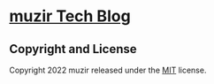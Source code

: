 # [muzir Tech Blog](https://muzir.github.io)

## Copyright and License

Copyright 2022 muzir released under the [MIT](https://github.com/StartBootstrap/startbootstrap-clean-blog-jekyll/blob/master/LICENSE) license.
